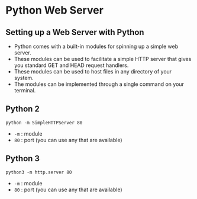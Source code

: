 # Python Web Server

## Setting up a Web Server with Python
- Python comes with a built-in modules for spinning up a simple web server.
- These modules can be used to facilitate a simple HTTP server that gives you standard GET and HEAD request handlers.
- These modules can be used to host files in any directory of your system.
- The modules can be implemented through a single command on your terminal.

## Python 2
```
python -m SimpleHTTPServer 80
```
- `-m` : module
- `80` : port (you can use any that are available)

## Python 3 
```
python3 -m http.server 80
```
- `-m` : module
- `80` : port (you can use any that are available)
